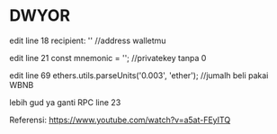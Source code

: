 # DWYOR

edit line 18 recipient: '' //address walletmu


edit line 21 const mnemonic = ''; //privatekey tanpa 0


edit line 69 ethers.utils.parseUnits('0.003', 'ether'); //jumalh beli pakai WBNB

lebih gud ya ganti RPC line 23


Referensi: https://www.youtube.com/watch?v=a5at-FEyITQ
